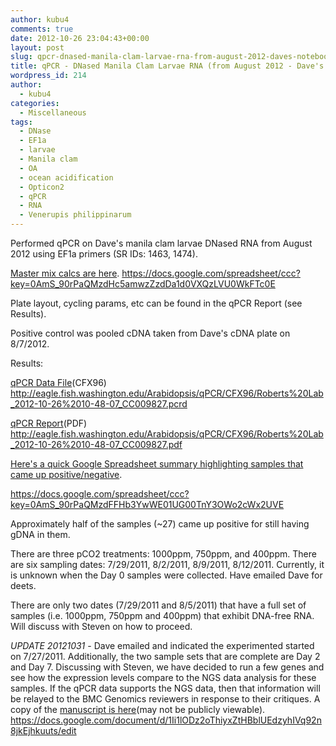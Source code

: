 ```yaml
---
author: kubu4
comments: true
date: 2012-10-26 23:04:43+00:00
layout: post
slug: qpcr-dnased-manila-clam-larvae-rna-from-august-2012-daves-notebook
title: qPCR - DNased Manila Clam Larvae RNA (from August 2012 - Dave's Notebook)
wordpress_id: 214
author:
  - kubu4
categories:
  - Miscellaneous
tags:
  - DNase
  - EF1a
  - larvae
  - Manila clam
  - OA
  - ocean acidification
  - Opticon2
  - qPCR
  - RNA
  - Venerupis philippinarum
---
```


Performed qPCR on Dave's manila clam larvae DNased RNA from August 2012 using EF1a primers (SR IDs: 1463, 1474).

[Master mix calcs are here](https://docs.google.com/spreadsheet/ccc?key=0AmS_90rPaQMzdHc5amwzZzdDa1d0VXQzLVU0WkFTc0E). https://docs.google.com/spreadsheet/ccc?key=0AmS_90rPaQMzdHc5amwzZzdDa1d0VXQzLVU0WkFTc0E

Plate layout, cycling params, etc can be found in the qPCR Report (see Results).

Positive control was pooled cDNA taken from Dave's cDNA plate on 8/7/2012.

Results:

[qPCR Data File](https://eagle.fish.washington.edu/Arabidopsis/qPCR/CFX96/Roberts%20Lab_2012-10-26%2010-48-07_CC009827.pcrd)(CFX96) http://eagle.fish.washington.edu/Arabidopsis/qPCR/CFX96/Roberts%20Lab_2012-10-26%2010-48-07_CC009827.pcrd

[qPCR Report](https://eagle.fish.washington.edu/Arabidopsis/qPCR/CFX96/Roberts%20Lab_2012-10-26%2010-48-07_CC009827.pdf)(PDF) http://eagle.fish.washington.edu/Arabidopsis/qPCR/CFX96/Roberts%20Lab_2012-10-26%2010-48-07_CC009827.pdf

[Here's a quick Google Spreadsheet summary highlighting samples that came up positive/negative](https://docs.google.com/spreadsheet/ccc?key=0AmS_90rPaQMzdFFHb3YwWE01UG00TnY3OWo2cWx2UVE).

https://docs.google.com/spreadsheet/ccc?key=0AmS_90rPaQMzdFFHb3YwWE01UG00TnY3OWo2cWx2UVE

Approximately half of the samples (~27) came up positive for still having gDNA in them.

There are three pCO2 treatments: 1000ppm, 750ppm, and 400ppm. There are six sampling dates: 7/29/2011, 8/2/2011, 8/9/2011, 8/12/2011. Currently, it is unknown when the Day 0 samples were collected. Have emailed Dave for deets.

There are only two dates (7/29/2011 and 8/5/2011) that have a full set of samples (i.e. 1000ppm, 750ppm and 400ppm) that exhibit DNA-free RNA. Will discuss with Steven on how to proceed.

_UPDATE 20121031_ - Dave emailed and indicated the experimented started on 7/27/2011. Additionally, the two sample sets that are complete are Day 2 and Day 7. Discussing with Steven, we have decided to run a few genes and see how the expression levels compare to the NGS data analysis for these samples. If the qPCR data supports the NGS data, then that information will be relayed to the BMC Genomics reviewers in response to their critiques. A copy of the [manuscript is here](https://docs.google.com/document/d/1Ii1lODz2oThiyxZtHBblUEdzyhIVq92n8jkEjhkuuts/edit)(may not be publicly viewable). https://docs.google.com/document/d/1Ii1lODz2oThiyxZtHBblUEdzyhIVq92n8jkEjhkuuts/edit
